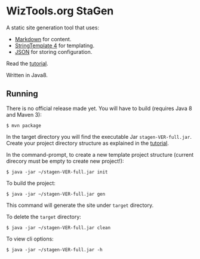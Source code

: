 # WizTools.org StaGen

A static site generation tool that uses:

* [Markdown](https://daringfireball.net/projects/markdown/) for content.
* [StringTemplate 4](http://www.stringtemplate.org/) for templating.
* [JSON](http://www.json.org/) for storing configuration.

Read the [tutorial](https://github.com/wiztools/stagen/wiki/Tutorial).

Written in Java8.

## Running

There is no official release made yet. You will have to build (requires Java 8 and Maven 3):

    $ mvn package

In the target directory you will find the executable Jar `stagen-VER-full.jar`. Create your project directory structure as explained in the [tutorial](https://github.com/wiztools/stagen/wiki/Tutorial).

In the command-prompt, to create a new template project structure (current direcory must be empty to create new project!):

    $ java -jar ~/stagen-VER-full.jar init

To build the project:

    $ java -jar ~/stagen-VER-full.jar gen

This command will generate the site under `target` directory.

To delete the `target` directory:

    $ java -jar ~/stagen-VER-full.jar clean

To view cli options:

    $ java -jar ~/stagen-VER-full.jar -h

